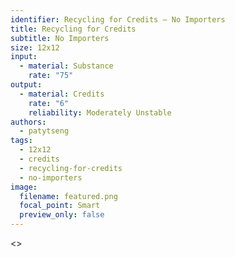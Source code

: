 ```yaml
---
identifier: Recycling for Credits – No Importers
title: Recycling for Credits
subtitle: No Importers
size: 12x12
input:
  - material: Substance
    rate: "75"
output:
  - material: Credits
    rate: "6"
    reliability: Moderately Unstable
authors:
  - patytseng
tags:
  - 12x12
  - credits
  - recycling-for-credits
  - no-importers
image:
  filename: featured.png
  focal_point: Smart
  preview_only: false
---
```

<>